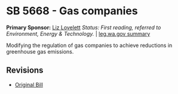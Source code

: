 # SB 5668 - Gas companies
**Primary Sponsor:** [Liz Lovelett](/person/leg/liz.lovelett.md)
*Status: First reading, referred to Environment, Energy & Technology.* | [leg.wa.gov summary](https://app.leg.wa.gov/billsummary?BillNumber=5668&Year=2021)

Modifying the regulation of gas companies to achieve reductions in greenhouse gas emissions.

## Revisions
* [Original Bill](1/)
